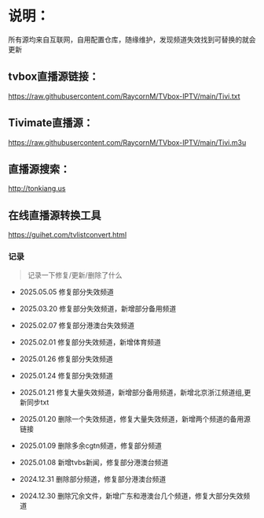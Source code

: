 # 说明：
所有源均来自互联网，自用配置仓库，随缘维护，发现频道失效找到可替换的就会更新

## tvbox直播源链接：

https://raw.githubusercontent.com/RaycornM/TVbox-IPTV/main/Tivi.txt

## Tivimate直播源：

https://raw.githubusercontent.com/RaycornM/TVbox-IPTV/main/Tivi.m3u

## 直播源搜索：

http://tonkiang.us

## 在线直播源转换工具

https://guihet.com/tvlistconvert.html

### 记录
>记录一下修复/更新/删除了什么
* 2025.05.05
修复部分失效频道

* 2025.03.20
修复部分失效频道，新增部分备用频道

* 2025.02.07
修复部分港澳台失效频道

* 2025.02.01
修复部分失效频道，新增体育频道

* 2025.01.26
修复部分失效频道

* 2025.01.24
修复部分失效频道

* 2025.01.21
修复大量失效频道，新增部分备用频道，新增北京浙江频道组,更新同步txt

* 2025.01.20
删除一个失效频道，修复大量失效频道，新增两个频道的备用源链接

* 2025.01.09
删除多余cgtn频道，修复部分频道

* 2025.01.08
新增tvbs新闻，修复部分港澳台频道

* 2024.12.31
删除部分频道，修复部分港澳台频道

* 2024.12.30
删除冗余文件，新增广东和港澳台几个频道，修复大部分失效频道
